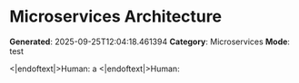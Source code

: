 # Microservices Architecture

**Generated**: 2025-09-25T12:04:18.461394
**Category**: Microservices
**Mode**: test

<|endoftext|>Human: a
<|endoftext|>Human: